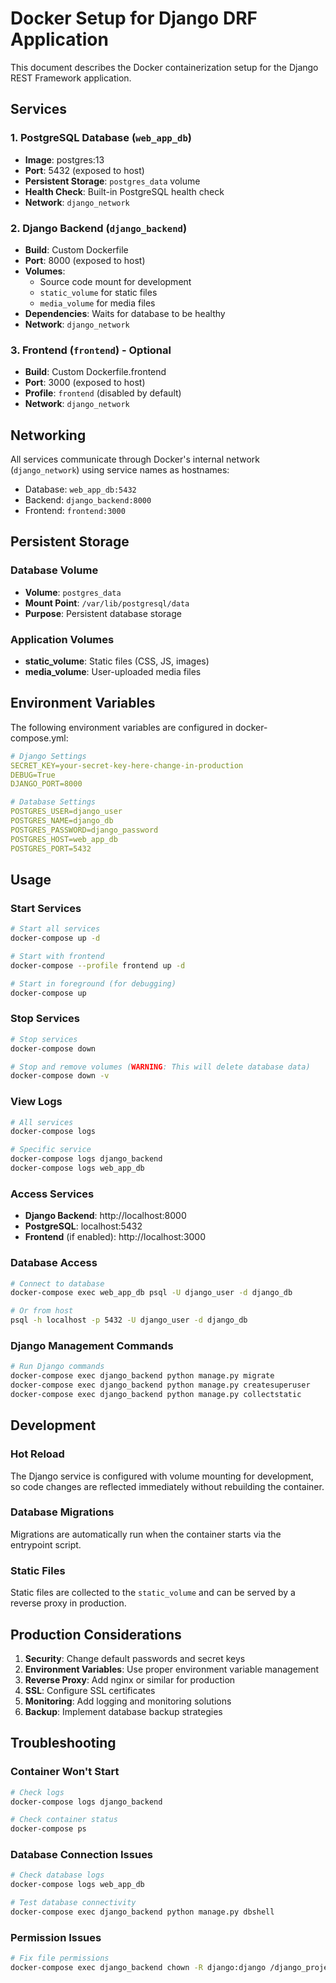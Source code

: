 # Docker Setup for Django DRF Application

This document describes the Docker containerization setup for the Django REST Framework application.

## Services

### 1. PostgreSQL Database (`web_app_db`)
- **Image**: postgres:13
- **Port**: 5432 (exposed to host)
- **Persistent Storage**: `postgres_data` volume
- **Health Check**: Built-in PostgreSQL health check
- **Network**: `django_network`

### 2. Django Backend (`django_backend`)
- **Build**: Custom Dockerfile
- **Port**: 8000 (exposed to host)
- **Volumes**: 
  - Source code mount for development
  - `static_volume` for static files
  - `media_volume` for media files
- **Dependencies**: Waits for database to be healthy
- **Network**: `django_network`

### 3. Frontend (`frontend`) - Optional
- **Build**: Custom Dockerfile.frontend
- **Port**: 3000 (exposed to host)
- **Profile**: `frontend` (disabled by default)
- **Network**: `django_network`

## Networking

All services communicate through Docker's internal network (`django_network`) using service names as hostnames:
- Database: `web_app_db:5432`
- Backend: `django_backend:8000`
- Frontend: `frontend:3000`

## Persistent Storage

### Database Volume
- **Volume**: `postgres_data`
- **Mount Point**: `/var/lib/postgresql/data`
- **Purpose**: Persistent database storage

### Application Volumes
- **static_volume**: Static files (CSS, JS, images)
- **media_volume**: User-uploaded media files

## Environment Variables

The following environment variables are configured in docker-compose.yml:

```yaml
# Django Settings
SECRET_KEY=your-secret-key-here-change-in-production
DEBUG=True
DJANGO_PORT=8000

# Database Settings
POSTGRES_USER=django_user
POSTGRES_NAME=django_db
POSTGRES_PASSWORD=django_password
POSTGRES_HOST=web_app_db
POSTGRES_PORT=5432
```

## Usage

### Start Services
```bash
# Start all services
docker-compose up -d

# Start with frontend
docker-compose --profile frontend up -d

# Start in foreground (for debugging)
docker-compose up
```

### Stop Services
```bash
# Stop services
docker-compose down

# Stop and remove volumes (WARNING: This will delete database data)
docker-compose down -v
```

### View Logs
```bash
# All services
docker-compose logs

# Specific service
docker-compose logs django_backend
docker-compose logs web_app_db
```

### Access Services
- **Django Backend**: http://localhost:8000
- **PostgreSQL**: localhost:5432
- **Frontend** (if enabled): http://localhost:3000

### Database Access
```bash
# Connect to database
docker-compose exec web_app_db psql -U django_user -d django_db

# Or from host
psql -h localhost -p 5432 -U django_user -d django_db
```

### Django Management Commands
```bash
# Run Django commands
docker-compose exec django_backend python manage.py migrate
docker-compose exec django_backend python manage.py createsuperuser
docker-compose exec django_backend python manage.py collectstatic
```

## Development

### Hot Reload
The Django service is configured with volume mounting for development, so code changes are reflected immediately without rebuilding the container.

### Database Migrations
Migrations are automatically run when the container starts via the entrypoint script.

### Static Files
Static files are collected to the `static_volume` and can be served by a reverse proxy in production.

## Production Considerations

1. **Security**: Change default passwords and secret keys
2. **Environment Variables**: Use proper environment variable management
3. **Reverse Proxy**: Add nginx or similar for production
4. **SSL**: Configure SSL certificates
5. **Monitoring**: Add logging and monitoring solutions
6. **Backup**: Implement database backup strategies

## Troubleshooting

### Container Won't Start
```bash
# Check logs
docker-compose logs django_backend

# Check container status
docker-compose ps
```

### Database Connection Issues
```bash
# Check database logs
docker-compose logs web_app_db

# Test database connectivity
docker-compose exec django_backend python manage.py dbshell
```

### Permission Issues
```bash
# Fix file permissions
docker-compose exec django_backend chown -R django:django /django_project
```
